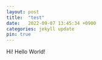 ```yaml
---
layout: post
title:  "test"
date:   2022-09-07 13:45:34 +0900
categories: jekyll update
pin: true
---
```

Hi! Hello World!